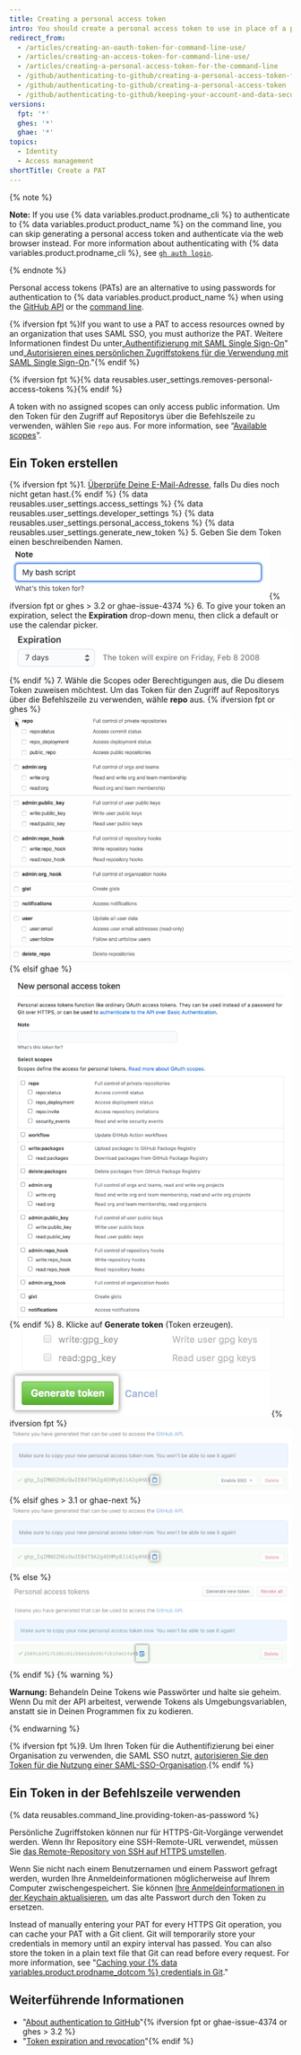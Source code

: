 ```yaml
---
title: Creating a personal access token
intro: You should create a personal access token to use in place of a password with the command line or with the API.
redirect_from:
  - /articles/creating-an-oauth-token-for-command-line-use/
  - /articles/creating-an-access-token-for-command-line-use/
  - /articles/creating-a-personal-access-token-for-the-command-line
  - /github/authenticating-to-github/creating-a-personal-access-token-for-the-command-line
  - /github/authenticating-to-github/creating-a-personal-access-token
  - /github/authenticating-to-github/keeping-your-account-and-data-secure/creating-a-personal-access-token
versions:
  fpt: '*'
  ghes: '*'
  ghae: '*'
topics:
  - Identity
  - Access management
shortTitle: Create a PAT
---
```


{% note %}

**Note:** If you use {% data variables.product.prodname_cli %} to authenticate to {% data variables.product.product_name %} on the command line, you can skip generating a personal access token and authenticate via the web browser instead. For more information about authenticating with {% data variables.product.prodname_cli %}, see [`gh auth login`](https://cli.github.com/manual/gh_auth_login).

{% endnote %}

Personal access tokens (PATs) are an alternative to using passwords for authentication to {% data variables.product.product_name %} when using the [GitHub API](/rest/overview/other-authentication-methods#via-oauth-and-personal-access-tokens) or the [command line](#using-a-token-on-the-command-line).

{% ifversion fpt %}If you want to use a PAT to access resources owned by an organization that uses SAML SSO, you must authorize the PAT. Weitere Informationen findest Du unter[„Authentifizierung mit SAML Single Sign-On](/github/authenticating-to-github/about-authentication-with-saml-single-sign-on)" und[„Autorisieren eines persönlichen Zugriffstokens für die Verwendung mit SAML Single Sign-On](/github/authenticating-to-github/authorizing-a-personal-access-token-for-use-with-saml-single-sign-on)."{% endif %}

{% ifversion fpt %}{% data reusables.user_settings.removes-personal-access-tokens %}{% endif %}

A token with no assigned scopes can only access public information. Um den Token für den Zugriff auf Repositorys über die Befehlszeile zu verwenden, wählen Sie `repo` aus. For more information, see “[Available scopes](/apps/building-oauth-apps/scopes-for-oauth-apps#available-scopes)”.

## Ein Token erstellen

{% ifversion fpt %}1. [Überprüfe Deine E-Mail-Adresse](/github/getting-started-with-github/verifying-your-email-address), falls Du dies noch nicht getan hast.{% endif %}
{% data reusables.user_settings.access_settings %}
{% data reusables.user_settings.developer_settings %}
{% data reusables.user_settings.personal_access_tokens %}
{% data reusables.user_settings.generate_new_token %}
5. Geben Sie dem Token einen beschreibenden Namen. ![Token description field](/assets/images/help/settings/token_description.png){% ifversion fpt or ghes > 3.2 or ghae-issue-4374 %}
6. To give your token an expiration, select the **Expiration** drop-down menu, then click a default or use the calendar picker. ![Token expiration field](/assets/images/help/settings/token_expiration.png){% endif %}
7. Wähle die Scopes oder Berechtigungen aus, die Du diesem Token zuweisen möchtest. Um das Token für den Zugriff auf Repositorys über die Befehlszeile zu verwenden, wähle **repo** aus.
   {% ifversion fpt or ghes %}
   ![Token-Scopes auswählen](/assets/images/help/settings/token_scopes.gif)
   {% elsif ghae %}
   ![Token-Scopes auswählen](/assets/images/enterprise/github-ae/settings/access-token-scopes-for-ghae.png)
   {% endif %}
8. Klicke auf **Generate token** (Token erzeugen). ![Schaltfläche „Generate token“ (Token erzeugen)](/assets/images/help/settings/generate_token.png)
   {% ifversion fpt %}
   ![Newly created token](/assets/images/help/settings/personal_access_tokens.png)
   {% elsif ghes > 3.1 or ghae-next %}
   ![Newly created token](/assets/images/help/settings/personal_access_tokens_ghe.png)
   {% else %}
   ![Newly created token](/assets/images/help/settings/personal_access_tokens_ghe_legacy.png)
   {% endif %}
   {% warning %}

   **Warnung:** Behandeln Deine Tokens wie Passwörter und halte sie geheim. Wenn Du mit der API arbeitest, verwende Tokens als Umgebungsvariablen, anstatt sie in Deinen Programmen fix zu kodieren.

   {% endwarning %}

{% ifversion fpt %}9. Um Ihren Token für die Authentifizierung bei einer Organisation zu verwenden, die SAML SSO nutzt, [autorisieren Sie den Token für die Nutzung einer SAML-SSO-Organisation](/github/authenticating-to-github/authorizing-a-personal-access-token-for-use-with-saml-single-sign-on).{% endif %}

## Ein Token in der Befehlszeile verwenden

{% data reusables.command_line.providing-token-as-password %}

Persönliche Zugriffstoken können nur für HTTPS-Git-Vorgänge verwendet werden. Wenn Ihr Repository eine SSH-Remote-URL verwendet, müssen Sie [das Remote-Repository von SSH auf HTTPS umstellen](/github/getting-started-with-github/managing-remote-repositories/#switching-remote-urls-from-ssh-to-https).

Wenn Sie nicht nach einem Benutzernamen und einem Passwort gefragt werden, wurden Ihre Anmeldeinformationen möglicherweise auf Ihrem Computer zwischengespeichert. Sie können [Ihre Anmeldeinformationen in der Keychain aktualisieren](/github/getting-started-with-github/updating-credentials-from-the-macos-keychain), um das alte Passwort durch den Token zu ersetzen.

Instead of manually entering your PAT for every HTTPS Git operation, you can cache your PAT with a Git client. Git will temporarily store your credentials in memory until an expiry interval has passed. You can also store the token in a plain text file that Git can read before every request. For more information, see "[Caching your {% data variables.product.prodname_dotcom %} credentials in Git](/github/getting-started-with-github/caching-your-github-credentials-in-git)."

## Weiterführende Informationen

- "[About authentication to GitHub](/github/authenticating-to-github/about-authentication-to-github)"{% ifversion fpt or ghae-issue-4374 or ghes > 3.2 %}
- "[Token expiration and revocation](/github/authenticating-to-github/keeping-your-account-and-data-secure/token-expiration-and-revocation)"{% endif %}
